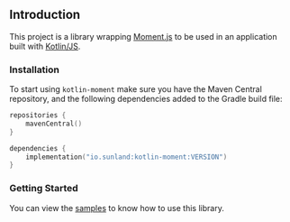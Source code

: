 ## Introduction

This project is a library wrapping [Moment.js](https://momentjs.com/) to be used in an application 
built with [Kotlin/JS](https://kotlinlang.org/docs/reference/js-overview.html).

### Installation

To start using `kotlin-moment` make sure you have the Maven Central repository, and the following dependencies added to 
the Gradle build file:

```kotlin
repositories {
    mavenCentral()
}

dependencies {
    implementation("io.sunland:kotlin-moment:VERSION")
}
```

### Getting Started

You can view the [samples](https://github.com/sunlandx/kotlin-js-wrappers/tree/master/kotlin-moment/moment-samples) to know 
how to use this library.
